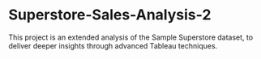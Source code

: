 # Superstore-Sales-Analysis-2
This project is an extended analysis of the Sample Superstore dataset, to deliver deeper insights through advanced Tableau techniques.
